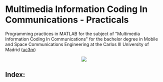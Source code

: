 # Multimedia Information Coding In Communications - Practicals

Programming practices in MATLAB for the subject of "Multimedia Information Coding In Communications" for the bachelor degree in Mobile and Space Communications Engineering at the Carlos III University of Madrid ([uc3m](https://www.uc3m.es/Inicio/))
<p align="center">
  <img src="https://encrypted-tbn0.gstatic.com/images?q=tbn:ANd9GcRLim169B5GILqxGSi7RW0UVFMUViScihV4eY2Y5HJTVQpW5T0C&s"/>
</p>

## Index:

